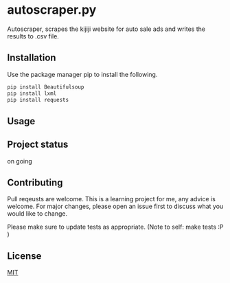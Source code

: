 # autoscraper.py
Autoscraper, scrapes the kijiji website for auto sale ads and writes the results to .csv file.

## Installation
Use the package manager pip to install the following.
```bash
pip install Beautifulsoup
pip install lxml
pip install requests
```

## Usage


## Project status
on going

## Contributing
Pull reqeusts are welcome. This is a learning project for me, any advice is welcome. For major changes, please open an issue first to discuss what you would like to change.

Please make sure to update tests as appropriate. (Note to self: make tests :P )

## License
[MIT](https://choosealicense.com/licenses/mit/) 